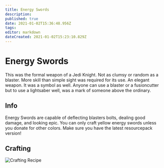 ```yaml
---
title: Energy Swords
description: 
published: true
date: 2021-01-02T15:36:48.956Z
tags: 
editor: markdown
dateCreated: 2021-01-02T15:23:10.829Z
---
```


# Energy Swords
This was the formal weapon of a Jedi Knight. Not as clumsy or random as a blaster. More skill than simple sight was required for its use. An elegant weapon. It was a symbol as well. Anyone can use a blaster or a fusioncutter but to use a lightsaber well, was a mark of someone above the ordinary.

## Info
Energy Swords are capable of deflecting blasters bolts, dealing good damage, and looking epic. You can only craft yellow energy swords unless you donate for other colors. Make sure you have the latest resourcepack version!

## Crafting

![Crafting Recipe](https://imgur.com/ZQUhKcV.png "Crafting Recipe")
